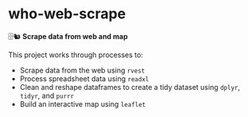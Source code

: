 # who-web-scrape
🗄️🐿️ **Scrape data from web and map**

This project works through processes to:
* Scrape data from the web using `rvest`
* Process spreadsheet data using `readxl`
* Clean and reshape dataframes to create a tidy dataset using `dplyr`, `tidyr`, and `purrr`
* Build an interactive map using `leaflet`
